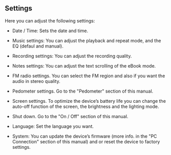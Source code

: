 ## Settings

Here you can adjust the following settings:

* Date / Time: Sets the date and time.

* Music settings: You can adjust the playback and repeat mode, and the EQ (defaul and manual).

* Recording settings: You can adjust the recording quality.

* Notes settings: You can adjust the text scrolling of the eBook mode.

* FM radio settings. You can select the FM region and also if you want the audio in stereo quality.

* Pedometer settings. Go to the "Pedometer" section of this manual.

* Screen settings. To optimize the device’s battery life you can change the auto-off function of the screen, the brightness and the lighting mode.

* Shut down. Go to the "On / Off" section of this manual.

* Language: Set the language you want.

* System: You can update the device’s firmware (more info. in the "PC Connection" section of this manual) and or reset the device to factory settings.
